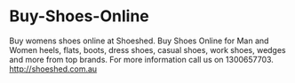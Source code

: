 # Buy-Shoes-Online
Buy womens shoes online at Shoeshed. Buy Shoes Online for Man and Women heels, flats, boots, dress shoes, casual shoes, work shoes, wedges and more from top brands. For more information call us on  1300657703. http://shoeshed.com.au
